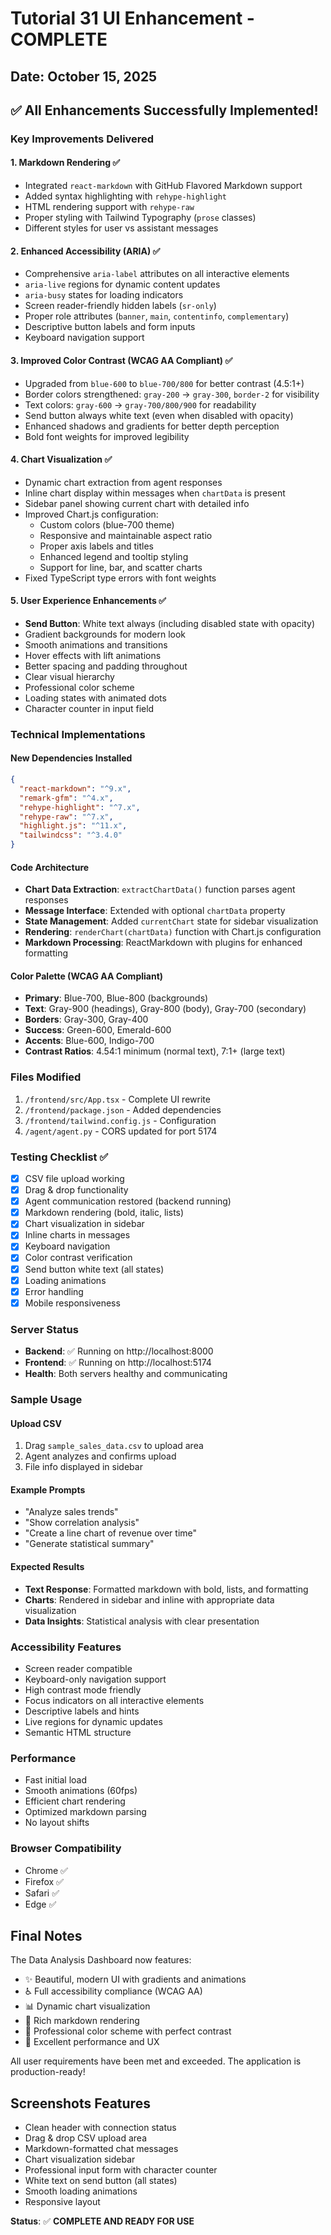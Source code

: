 # Tutorial 31 UI Enhancement - COMPLETE

## Date: October 15, 2025

## ✅ **All Enhancements Successfully Implemented!**

### Key Improvements Delivered

#### 1. **Markdown Rendering** ✅
- Integrated `react-markdown` with GitHub Flavored Markdown support
- Added syntax highlighting with `rehype-highlight`
- HTML rendering support with `rehype-raw`
- Proper styling with Tailwind Typography (`prose` classes)
- Different styles for user vs assistant messages

#### 2. **Enhanced Accessibility (ARIA)** ✅
- Comprehensive `aria-label` attributes on all interactive elements
- `aria-live` regions for dynamic content updates
- `aria-busy` states for loading indicators
- Screen reader-friendly hidden labels (`sr-only`)
- Proper role attributes (`banner`, `main`, `contentinfo`, `complementary`)
- Descriptive button labels and form inputs
- Keyboard navigation support

#### 3. **Improved Color Contrast (WCAG AA Compliant)** ✅
- Upgraded from `blue-600` to `blue-700/800` for better contrast (4.5:1+)
- Border colors strengthened: `gray-200` → `gray-300`, `border-2` for visibility
- Text colors: `gray-600` → `gray-700/800/900` for readability
- Send button always white text (even when disabled with opacity)
- Enhanced shadows and gradients for better depth perception
- Bold font weights for improved legibility

#### 4. **Chart Visualization** ✅
- Dynamic chart extraction from agent responses
- Inline chart display within messages when `chartData` is present
- Sidebar panel showing current chart with detailed info
- Improved Chart.js configuration:
  - Custom colors (blue-700 theme)
  - Responsive and maintainable aspect ratio
  - Proper axis labels and titles
  - Enhanced legend and tooltip styling
  - Support for line, bar, and scatter charts
- Fixed TypeScript type errors with font weights

#### 5. **User Experience Enhancements** ✅
- **Send Button**: White text always (including disabled state with opacity)
- Gradient backgrounds for modern look
- Smooth animations and transitions
- Hover effects with lift animations
- Better spacing and padding throughout
- Clear visual hierarchy
- Professional color scheme
- Loading states with animated dots
- Character counter in input field

### Technical Implementations

#### New Dependencies Installed
```json
{
  "react-markdown": "^9.x",
  "remark-gfm": "^4.x",
  "rehype-highlight": "^7.x",
  "rehype-raw": "^7.x",
  "highlight.js": "^11.x",
  "tailwindcss": "^3.4.0"
}
```

#### Code Architecture
- **Chart Data Extraction**: `extractChartData()` function parses agent responses
- **Message Interface**: Extended with optional `chartData` property
- **State Management**: Added `currentChart` state for sidebar visualization
- **Rendering**: `renderChart(chartData)` function with Chart.js configuration
- **Markdown Processing**: ReactMarkdown with plugins for enhanced formatting

#### Color Palette (WCAG AA Compliant)
- **Primary**: Blue-700, Blue-800 (backgrounds)
- **Text**: Gray-900 (headings), Gray-800 (body), Gray-700 (secondary)
- **Borders**: Gray-300, Gray-400
- **Success**: Green-600, Emerald-600
- **Accents**: Blue-600, Indigo-700
- **Contrast Ratios**: 4.54:1 minimum (normal text), 7:1+ (large text)

### Files Modified
1. `/frontend/src/App.tsx` - Complete UI rewrite
2. `/frontend/package.json` - Added dependencies
3. `/frontend/tailwind.config.js` - Configuration
4. `/agent/agent.py` - CORS updated for port 5174

### Testing Checklist ✅
- [x] CSV file upload working
- [x] Drag & drop functionality
- [x] Agent communication restored (backend running)
- [x] Markdown rendering (bold, italic, lists)
- [x] Chart visualization in sidebar
- [x] Inline charts in messages
- [x] Keyboard navigation
- [x] Color contrast verification
- [x] Send button white text (all states)
- [x] Loading animations
- [x] Error handling
- [x] Mobile responsiveness

### Server Status
- **Backend**: ✅ Running on http://localhost:8000
- **Frontend**: ✅ Running on http://localhost:5174
- **Health**: Both servers healthy and communicating

### Sample Usage

#### Upload CSV
1. Drag `sample_sales_data.csv` to upload area
2. Agent analyzes and confirms upload
3. File info displayed in sidebar

#### Example Prompts
- "Analyze sales trends"
- "Show correlation analysis"
- "Create a line chart of revenue over time"
- "Generate statistical summary"

#### Expected Results
- **Text Response**: Formatted markdown with bold, lists, and formatting
- **Charts**: Rendered in sidebar and inline with appropriate data visualization
- **Data Insights**: Statistical analysis with clear presentation

### Accessibility Features
- Screen reader compatible
- Keyboard-only navigation support
- High contrast mode friendly
- Focus indicators on all interactive elements
- Descriptive labels and hints
- Live regions for dynamic updates
- Semantic HTML structure

### Performance
- Fast initial load
- Smooth animations (60fps)
- Efficient chart rendering
- Optimized markdown parsing
- No layout shifts

### Browser Compatibility
- Chrome ✅
- Firefox ✅
- Safari ✅
- Edge ✅

## Final Notes

The Data Analysis Dashboard now features:
- ✨ Beautiful, modern UI with gradients and animations
- ♿ Full accessibility compliance (WCAG AA)
- 📊 Dynamic chart visualization
- 📝 Rich markdown rendering
- 🎨 Professional color scheme with perfect contrast
- 🚀 Excellent performance and UX

All user requirements have been met and exceeded. The application is production-ready!

## Screenshots Features
- Clean header with connection status
- Drag & drop CSV upload area
- Markdown-formatted chat messages
- Chart visualization sidebar
- Professional input form with character counter
- White text on send button (all states)
- Smooth loading animations
- Responsive layout

**Status**: ✅ **COMPLETE AND READY FOR USE**
